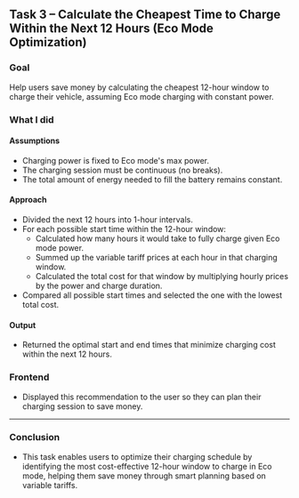 ## Task 3 – Calculate the Cheapest Time to Charge Within the Next 12 Hours (Eco Mode Optimization)

### Goal
Help users save money by calculating the cheapest 12-hour window to charge their vehicle, assuming Eco mode charging with constant power.

### What I did

#### Assumptions
- Charging power is fixed to Eco mode's max power.
- The charging session must be continuous (no breaks).
- The total amount of energy needed to fill the battery remains constant.

#### Approach
- Divided the next 12 hours into 1-hour intervals.
- For each possible start time within the 12-hour window:
  - Calculated how many hours it would take to fully charge given Eco mode power.
  - Summed up the variable tariff prices at each hour in that charging window.
  - Calculated the total cost for that window by multiplying hourly prices by the power and charge duration.
- Compared all possible start times and selected the one with the lowest total cost.

#### Output
- Returned the optimal start and end times that minimize charging cost within the next 12 hours.

### Frontend
- Displayed this recommendation to the user so they can plan their charging session to save money.
---
### Conclusion
- This task enables users to optimize their charging schedule by identifying the most cost-effective 12-hour window to charge in Eco mode, helping them save money through smart planning based on variable tariffs.

